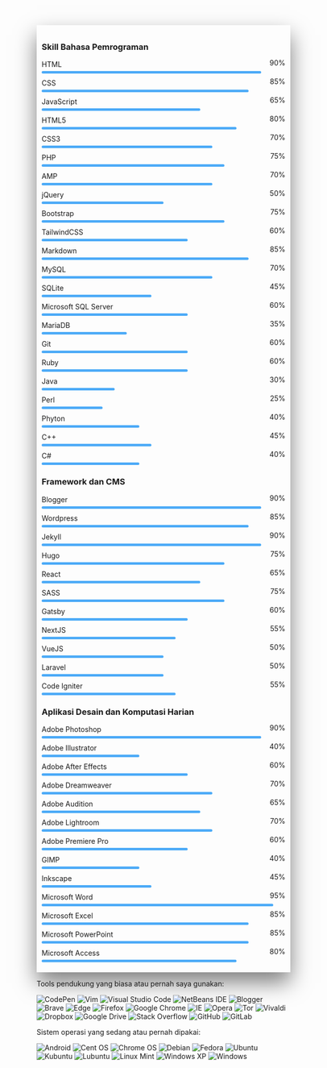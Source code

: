 
<div class="skills">
		<h3>Skill Bahasa Pemrograman</h3>
		<div class="skillbox">
			<p>HTML</p>
			<p>90%</p>
			<div class="skill">
				<div class="level" style="width: 90%;"></div>
			</div>
		</div>
		<div class="skillbox">
			<p>CSS</p>
			<p>85%</p>
			<div class="skill">
				<div class="level" style="width: 85%;"></div>
			</div>
		</div>
		<div class="skillbox">
			<p>JavaScript</p>
			<p>65%</p>
			<div class="skill">
				<div class="level" style="width: 65%;"></div>
			</div>
		</div>
		<div class="skillbox">
			<p>HTML5</p>
			<p>80%</p>
			<div class="skill">
				<div class="level" style="width: 80%;"></div>
			</div>
		</div>
		<div class="skillbox">
			<p>CSS3</p>
			<p>70%</p>
			<div class="skill">
				<div class="level" style="width: 70%;"></div>
			</div>
		</div>
        <div class="skillbox">
			<p>PHP</p>
			<p>75%</p>
			<div class="skill">
				<div class="level" style="width: 75%;"></div>
			</div>
		</div>
        <div class="skillbox">
			<p>AMP</p>
			<p>70%</p>
			<div class="skill">
				<div class="level" style="width: 70%;"></div>
			</div>
		</div>
        <div class="skillbox">
			<p>jQuery</p>
			<p>50%</p>
			<div class="skill">
				<div class="level" style="width: 50%;"></div>
			</div>
		</div>
        <div class="skillbox">
			<p>Bootstrap</p>
			<p>75%</p>
			<div class="skill">
				<div class="level" style="width: 75%;"></div>
			</div>
		</div>
        <div class="skillbox">
			<p>TailwindCSS</p>
			<p>60%</p>
			<div class="skill">
				<div class="level" style="width: 60%;"></div>
			</div>
		</div>
        <div class="skillbox">
			<p>Markdown</p>
			<p>85%</p>
			<div class="skill">
				<div class="level" style="width: 85%;"></div>
			</div>
		</div>
        <div class="skillbox">
			<p>MySQL</p>
			<p>70%</p>
			<div class="skill">
				<div class="level" style="width: 70%;"></div>
			</div>
		</div>
        <div class="skillbox">
			<p>SQLite</p>
			<p>45%</p>
			<div class="skill">
				<div class="level" style="width: 45%;"></div>
			</div>
		</div>
        <div class="skillbox">
			<p>Microsoft SQL Server</p>
			<p>60%</p>
			<div class="skill">
				<div class="level" style="width: 60%;"></div>
			</div>
		</div>
        <div class="skillbox">
			<p>MariaDB</p>
			<p>35%</p>
			<div class="skill">
				<div class="level" style="width: 35%;"></div>
			</div>
		</div>
        <div class="skillbox">
			<p>Git</p>
			<p>60%</p>
			<div class="skill">
				<div class="level" style="width: 60%;"></div>
			</div>
		</div>
        <div class="skillbox">
			<p>Ruby</p>
			<p>60%</p>
			<div class="skill">
				<div class="level" style="width: 60%;"></div>
			</div>
		</div>
        <div class="skillbox">
			<p>Java</p>
			<p>30%</p>
			<div class="skill">
				<div class="level" style="width: 30%;"></div>
			</div>
		</div>
        <div class="skillbox">
			<p>Perl</p>
			<p>25%</p>
			<div class="skill">
				<div class="level" style="width: 25%;"></div>
			</div>
		</div>
        <div class="skillbox">
			<p>Phyton</p>
			<p>40%</p>
			<div class="skill">
				<div class="level" style="width: 40%;"></div>
			</div>
		</div>
        <div class="skillbox">
			<p>C++</p>
			<p>45%</p>
			<div class="skill">
				<div class="level" style="width: 45%;"></div>
			</div>
		</div>
        <div class="skillbox">
			<p>C#</p>
			<p>40%</p>
			<div class="skill">
				<div class="level" style="width: 40%;"></div>
			</div>
		</div>
        <h3>Framework dan CMS</h3>
        <div class="skillbox">
			<p>Blogger</p>
			<p>90%</p>
			<div class="skill">
				<div class="level" style="width: 90%;"></div>
			</div>
		</div>
        <div class="skillbox">
			<p>Wordpress</p>
			<p>85%</p>
			<div class="skill">
				<div class="level" style="width: 85%;"></div>
			</div>
		</div>
        <div class="skillbox">
			<p>Jekyll</p>
			<p>90%</p>
			<div class="skill">
				<div class="level" style="width: 90%;"></div>
			</div>
		</div>
        <div class="skillbox">
			<p>Hugo</p>
			<p>75%</p>
			<div class="skill">
				<div class="level" style="width: 75%;"></div>
			</div>
		</div>
        <div class="skillbox">
			<p>React</p>
			<p>65%</p>
			<div class="skill">
				<div class="level" style="width: 65%;"></div>
			</div>
		</div>
        <div class="skillbox">
			<p>SASS</p>
			<p>75%</p>
			<div class="skill">
				<div class="level" style="width: 75%;"></div>
			</div>
		</div>
        <div class="skillbox">
			<p>Gatsby</p>
			<p>60%</p>
			<div class="skill">
				<div class="level" style="width: 60%;"></div>
			</div>
		</div>
        <div class="skillbox">
			<p>NextJS</p>
			<p>55%</p>
			<div class="skill">
				<div class="level" style="width: 55%;"></div>
			</div>
		</div>
        <div class="skillbox">
			<p>VueJS</p>
			<p>50%</p>
			<div class="skill">
				<div class="level" style="width: 50%;"></div>
			</div>
		</div>
        <div class="skillbox">
			<p>Laravel</p>
			<p>50%</p>
			<div class="skill">
				<div class="level" style="width: 50%;"></div>
			</div>
		</div>
        <div class="skillbox">
			<p>Code Igniter</p>
			<p>55%</p>
			<div class="skill">
				<div class="level" style="width: 55%;"></div>
			</div>
		</div>
        <h3>Aplikasi Desain dan Komputasi Harian</h3>
        <div class="skillbox">
			<p>Adobe Photoshop</p>
			<p>90%</p>
			<div class="skill">
				<div class="level" style="width: 90%;"></div>
			</div>
		</div>
        <div class="skillbox">
			<p>Adobe Illustrator</p>
			<p>40%</p>
			<div class="skill">
				<div class="level" style="width: 40%;"></div>
			</div>
		</div>
        <div class="skillbox">
			<p>Adobe After Effects</p>
			<p>60%</p>
			<div class="skill">
				<div class="level" style="width: 60%;"></div>
			</div>
		</div>
        <div class="skillbox">
			<p>Adobe Dreamweaver</p>
			<p>70%</p>
			<div class="skill">
				<div class="level" style="width: 70%;"></div>
			</div>
		</div>
        <div class="skillbox">
			<p>Adobe Audition</p>
			<p>65%</p>
			<div class="skill">
				<div class="level" style="width: 65%;"></div>
			</div>
		</div>
        <div class="skillbox">
			<p>Adobe Lightroom</p>
			<p>70%</p>
			<div class="skill">
				<div class="level" style="width: 70%;"></div>
			</div>
		</div>
        <div class="skillbox">
			<p>Adobe Premiere Pro</p>
			<p>60%</p>
			<div class="skill">
				<div class="level" style="width: 60%;"></div>
			</div>
		</div>
        <div class="skillbox">
			<p>GIMP</p>
			<p>40%</p>
			<div class="skill">
				<div class="level" style="width: 40%;"></div>
			</div>
		</div>
        <div class="skillbox">
			<p>Inkscape</p>
			<p>45%</p>
			<div class="skill">
				<div class="level" style="width: 45%;"></div>
			</div>
		</div>
        <div class="skillbox">
			<p>Microsoft Word</p>
			<p>95%</p>
			<div class="skill">
				<div class="level" style="width: 95%;"></div>
			</div>
		</div>
        <div class="skillbox">
			<p>Microsoft Excel</p>
			<p>85%</p>
			<div class="skill">
				<div class="level" style="width: 85%;"></div>
			</div>
		</div>
        <div class="skillbox">
			<p>Microsoft PowerPoint</p>
			<p>85%</p>
			<div class="skill">
				<div class="level" style="width: 85%;"></div>
			</div>
		</div>
        <div class="skillbox">
			<p>Microsoft Access</p>
			<p>80%</p>
			<div class="skill">
				<div class="level" style="width: 80%;"></div>
			</div>
		</div>
	</div>


Tools pendukung yang biasa atau pernah saya gunakan:

![CodePen](https://img.shields.io/badge/CodePen-white?style=for-the-badge&logo=codepen&logoColor=white)
![Vim](https://img.shields.io/badge/VIM-%2311AB00.svg?style=for-the-badge&logo=vim&logoColor=white)
![Visual Studio Code](https://img.shields.io/badge/Visual%20Studio%20Code-0078d7.svg?style=for-the-badge&logo=visual-studio-code&logoColor=white)
![NetBeans IDE](https://img.shields.io/badge/NetBeansIDE-1B6AC6.svg?style=for-the-badge&logo=apache-netbeans-ide&logoColor=white)
![Blogger](https://img.shields.io/badge/Blogger-FF5722?style=for-the-badge&logo=blogger&logoColor=white)
![Brave](https://img.shields.io/badge/Brave-FB542B?style=for-the-badge&logo=Brave&logoColor=white)
![Edge](https://img.shields.io/badge/Edge-0078D7?style=for-the-badge&logo=Microsoft-edge&logoColor=white)
![Firefox](https://img.shields.io/badge/Firefox-FF7139?style=for-the-badge&logo=Firefox-Browser&logoColor=white)
![Google Chrome](https://img.shields.io/badge/Google%20Chrome-4285F4?style=for-the-badge&logo=GoogleChrome&logoColor=white)
![IE](https://img.shields.io/badge/Internet%20Explorer-0076D6?style=for-the-badge&logo=Internet%20Explorer&logoColor=white)
![Opera](https://img.shields.io/badge/Opera-FF1B2D?style=for-the-badge&logo=Opera&logoColor=white)
![Tor](https://img.shields.io/badge/Tor-7D4698?style=for-the-badge&logo=Tor-Browser&logoColor=white)
![Vivaldi](https://img.shields.io/badge/Vivaldi-EF3939?style=for-the-badge&logo=Vivaldi&logoColor=white)
![Dropbox](https://img.shields.io/badge/Dropbox-%233B4D98.svg?style=for-the-badge&logo=Dropbox&logoColor=white)
![Google Drive](https://img.shields.io/badge/Google%20Drive-4285F4?style=for-the-badge&logo=googledrive&logoColor=white)
![Stack Overflow](https://img.shields.io/badge/-Stackoverflow-FE7A16?style=for-the-badge&logo=stack-overflow&logoColor=white)
![GitHub](https://img.shields.io/badge/github-%23121011.svg?style=for-the-badge&logo=github&logoColor=white)
![GitLab](https://img.shields.io/badge/gitlab-%23181717.svg?style=for-the-badge&logo=gitlab&logoColor=white)

Sistem operasi yang sedang atau pernah dipakai:

![Android](https://img.shields.io/badge/Android-3DDC84?style=for-the-badge&logo=android&logoColor=white)
![Cent OS](https://img.shields.io/badge/cent%20os-002260?style=for-the-badge&logo=centos&logoColor=F0F0F0)
![Chrome OS](https://img.shields.io/badge/chrome%20os-3d89fc?style=for-the-badge&logo=google%20chrome&logoColor=white)
![Debian](https://img.shields.io/badge/Debian-D70A53?style=for-the-badge&logo=debian&logoColor=white)
![Fedora](https://img.shields.io/badge/Fedora-294172?style=for-the-badge&logo=fedora&logoColor=white)
![Ubuntu](https://img.shields.io/badge/Ubuntu-E95420?style=for-the-badge&logo=ubuntu&logoColor=white)
![Kubuntu](https://img.shields.io/badge/-KUbuntu-%230079C1?style=for-the-badge&logo=kubuntu&logoColor=white)
![Lubuntu](https://img.shields.io/badge/-Lubuntu-%230065C2?style=for-the-badge&logo=lubuntu&logoColor=white)
![Linux Mint](https://img.shields.io/badge/Linux%20Mint-87CF3E?style=for-the-badge&logo=Linux%20Mint&logoColor=white)
![Windows XP](https://img.shields.io/badge/Windows%20xp-003399?style=for-the-badge&logo=windowsxp&logoColor=white)
![Windows](https://img.shields.io/badge/Windows-0078D6?style=for-the-badge&logo=windows&logoColor=white)

<style>
	.skills
	{
		padding: 10px;
		box-sizing: border-box;
		box-shadow: 0 20px 40px rgba(0,0,0,0.5);
	}
  .skill
	{
		box-sizing: border-box;
		background: var(--border-color);
		border-radius: 8px;
	}
.level
	{
		width: 100%;
		height: 5px;
		border-radius: 8px;
    background-color: #4dabf7;
	}
  .skillbox
	{
		box-sizing: border-box;
		width: 100%;
		margin: 10px 0;
	}
	.skillbox p
	{
		padding: 0;
		margin: 5px 0;
    font-size: 14px;
	}
	.skillbox p:nth-child(2)
	{
		float: right;
		position: relative;
		top: -30px;
	}
</style>